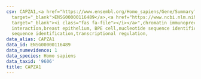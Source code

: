 ```yaml
---
csv: CAPZA1,<a href="https://www.ensembl.org/Homo_sapiens/Gene/Summary?db=core;g=ENSG00000116489"
  target="_blank">ENSG00000116489</a>,<a href="https://www.ncbi.nlm.nih.gov/pubmed/22863008"
  target="_blank"><i class="fas fa-file"></i></a>",chromatin immunoprecipitation assay,direct
  interaction,breast epithelium, BPE cell,nucleotide sequence identification,nucleotide
  sequence identification,transcriptional regulation,
data_alias: CAPZA1
data_id: ENSG00000116489
data_numevidence: 1
data_species: Homo sapiens
data_taxid: '9606'
title: CAPZA1
---
```

